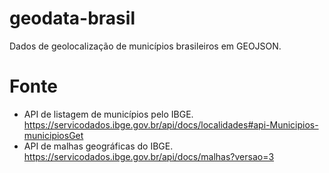 # geodata-brasil
Dados de geolocalização de municípios brasileiros em GEOJSON.

# Fonte
- API de listagem de municípios pelo IBGE. https://servicodados.ibge.gov.br/api/docs/localidades#api-Municipios-municipiosGet
- API de malhas geográficas do IBGE. https://servicodados.ibge.gov.br/api/docs/malhas?versao=3
